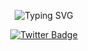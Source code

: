 <p align="center">
  <img src="https://readme-typing-svg.herokuapp.com?font=Fira+Code&size=24&pause=1000&color=00FF41&center=true&vCenter=true&width=600&lines=Welcome+to+Pramudya+Pratama+GitHub" alt="Typing SVG" />
</p>

<p align="center">
  <a href="https://twitter.com/pramwtf" target="_blank">
    <img src="https://img.shields.io/badge/-@pramwtf-00FF41?style=flat&logo=twitter&logoColor=white" alt="Twitter Badge"/>
  </a>
</p>
